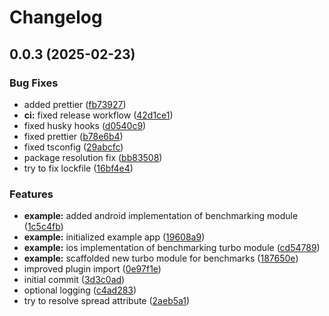 # Changelog

## 0.0.3 (2025-02-23)


### Bug Fixes

* added prettier ([fb73927](https://github.com/kuatsu/react-native-boost/commit/fb73927f2ca613709a2eb181903f52e39903159a))
* **ci:** fixed release workflow ([42d1ce1](https://github.com/kuatsu/react-native-boost/commit/42d1ce1a0691831178a7ef2db78d0258ea4826b3))
* fixed husky hooks ([d0540c9](https://github.com/kuatsu/react-native-boost/commit/d0540c94007e9f13ecd70a22b572084afe58ee0d))
* fixed prettier ([b78e6b4](https://github.com/kuatsu/react-native-boost/commit/b78e6b4c47d0321fa2fa303d5197763aadd4f272))
* fixed tsconfig ([29abcfc](https://github.com/kuatsu/react-native-boost/commit/29abcfcb48b8194d34bdf34af2db4a85fa6a15c5))
* package resolution fix ([bb83508](https://github.com/kuatsu/react-native-boost/commit/bb8350860f2ac952e9fd00702c55357fef013438))
* try to fix lockfile ([16bf4e4](https://github.com/kuatsu/react-native-boost/commit/16bf4e4d9a7bd00c28897ab6ef74377ad307cc00))


### Features

* **example:** added android implementation of benchmarking module ([1c5c4fb](https://github.com/kuatsu/react-native-boost/commit/1c5c4fb2d7165375dffa52f8b6ab0a338e7cdaf1))
* **example:** initialized example app ([19608a9](https://github.com/kuatsu/react-native-boost/commit/19608a94f4e45cf39c13901e472f46181a95115b))
* **example:** ios implementation of benchmarking turbo module ([cd54789](https://github.com/kuatsu/react-native-boost/commit/cd547896b58046a34499b9045c407d4dcf6a5434))
* **example:** scaffolded new turbo module for benchmarks ([187650e](https://github.com/kuatsu/react-native-boost/commit/187650e2d5dc0f4e77520568c4da15c6cd4d602f))
* improved plugin import ([0e97f1e](https://github.com/kuatsu/react-native-boost/commit/0e97f1eea615a2516066fa6a94c9b3685e6576ae))
* initial commit ([3d3c0ad](https://github.com/kuatsu/react-native-boost/commit/3d3c0adcdcc35e3f641312f89292ee72b52142dc))
* optional logging ([c4ad283](https://github.com/kuatsu/react-native-boost/commit/c4ad283db3e7af3f116ba66c90897f2f94362f97))
* try to resolve spread attribute ([2aeb5a1](https://github.com/kuatsu/react-native-boost/commit/2aeb5a1d92f4600f87f6d638ae34db804640ae22))
